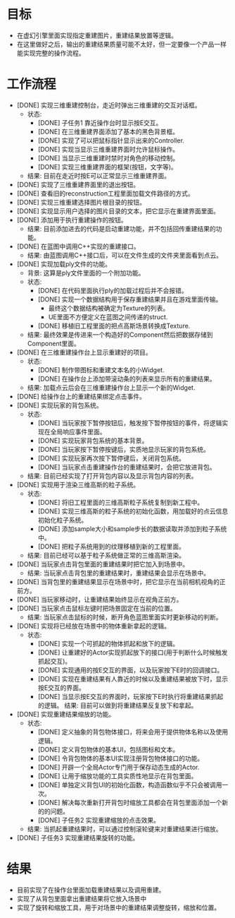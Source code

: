 # 目标
- 在虚幻引擎里面实现指定重建图片，重建结果放置等逻辑。
- 在这里做好之后，输出的重建结果质量可能不太好，但一定要像一个产品一样能实现完整的操作流程。

# 工作流程
- [DONE] 实现三维重建控制台，走近时弹出三维重建的交互对话框。
	- 状态:
		- [DONE] 子任务1 靠近操作台时显示按E交互。
		- [DONE] 在三维重建界面添加了基本的黑色背景框。
		- [DONE] 实现了可以把鼠标指针显示出来的Controller.
		- [DONE] 实现当显示三维重建界面时允许鼠标操作。
		- [DONE] 当显示三维重建时禁时对角色的移动控制。
		- [DONE] 实现三维重建界面的框架(按钮，文字等)。
	- 结果: 目前在走近时按E可以正常显示三维重建界面。
- [DONE] 实现了三维重建界面里的退出按钮。
- [DONE] 查看旧的reconstruction工程里面加载文件路径的方式。
- [DONE] 实现三维重建选择图片根目录的按钮。
- [DONE] 实现显示用户选择的图片目录的文本，把它显示在重建界面里面。
- [DONE] 添加用于执行重建操作的按钮。
	- 结果: 目前添加进去的代码是启动重建功能，并不包括回传重建结果的功能。
- [DONE] 在蓝图中调用C++实现的重建接口。
	- 结果: 由蓝图调用C++接口后，可以在文件生成的文件夹里面看到点云。
- [DONE] 实现加载ply文件的功能。
	- 背景: 这算是ply文件里面的一个附加功能。
	- 状态:
		- [DONE] 在代码里面执行ply的加载过程后并不会报错。
		- [DONE] 实现一个数据结构用于保存重建结果并且在游戏里面传输。
			- 最终这个数据结构被确定为Texture的列表。
			- UE里面不方便定义在蓝图之间传递的struct.
		- [DONE] 移植旧工程里面的把点高斯场景转换成Texture.
	- 结果: 最终效果是传进来一个构造好的Component然后把数据存储到Component里面。
- [DONE] 在三维重建操作台上显示重建好的项目。
	- 状态:
		- [DONE] 制作带图标和重建文本名的小Widget.
		- [DONE] 在操作台上添加带滚动条的列表来显示所有的重建结果。
	- 结果: 加载点云后会在三维重建操作台上显示一个新的Widget.
- [DONE] 给操作台上的重建结果绑定点击事件。
- [DONE] 实现玩家的背包系统。
	- 状态:
		- [DONE] 当玩家按下暂停按钮后，触发按下暂停按钮的事件，将逻辑实现在全局响应事件里面。
		- [DONE] 实现玩家背包系统的基本背景。
		- [DONE] 当玩家按下暂停按键后，实质地显示玩家的背包系统。
		- [DONE] 实现玩家再次按下暂停键后，关闭背包系统。
		- [DONE] 当玩家点击重建操作台的重建结果时，会把它放进背包。
	- 结果: 目前已经实现了打开背包内容以及显示背包内容的列表。
- [DONE] 实现用于渲染三维高斯的粒子系统。
	- 状态: 
		- [DONE] 将旧工程里面的三维高斯粒子系统复制到新工程中。
		- [DONE] 实现三维高斯的粒子系统的初始化函数，用加载好的点云信息初始化粒子系统。
		- [DONE] 添加sample大小和sample步长的数据读取并添加到粒子系统中。
		- [DONE] 把粒子系统用到的纹理移植到新的工程里面。
	- 结果: 目前已经可以基于粒子系统做正常的三维高斯渲染。
- [DONE] 当玩家点击背包里面的重建结果时把它加入到场景中。
	- 结果: 当玩家点击背包里的重建结果时，重建结果会显示在场景中。
- [DONE] 当背包里的重建结果显示在场景中时，把它显示在当前相机视角的正前方。
- [DONE] 当玩家移动时，让重建结果始终显示在视角正前方。
- [DONE] 当玩家点击鼠标左键时把场景固定在当前的位置。
	- 结果: 当玩家点击鼠标的时候，断开角色蓝图里面实时更新移动的判断。
- [DONE] 实现将已经放在场景中的物体重新拿起的逻辑。
	- 状态:
		- [DONE] 实现一个可抓起的物体抓起和放下的逻辑。
		- [DONE] 让重建好的Actor实现抓起放下的接口(用于判断什么时候触发抓起交互)。
		- [DONE] 实现通用的按E交互的界面，以及玩家按下E时的回调接口。
		- [DONE] 实现在重建结果有人靠近的时候以及重建结果被放下时，显示按E交互的界面。
		- [DONE] 当显示按E交互的界面时，玩家按下E时执行将重建结果抓起的逻辑。
	结果: 目前可以做到将重建结果反复放下和拿起。
- [DONE] 实现重建结果缩放的功能。
	- 状态:
		- [DONE] 定义抽象的背包物体接口，将来会用于提供物体名称以及使用逻辑。
		- [DONE] 定义背包物体的基本UI，包括图标和文本。
		- [DONE] 令背包物体的基本UI实现注册背包物体接口的功能。
		- [DONE] 开辟一个全局Actor专门用于保存动态生成的Actor.
		- [DONE] 让用于缩放功能的工具实质性地显示在背包里面。
		- [DONE] 单独定义背包UI的初始化函数，构造函数似乎不只会被调用一次。
		- [DONE] 解决每次重新打开背包时缩放工具都会在背包里面添加一个新的的问题。
		- [DONE] 子任务2 实现重建缩放的点击效果。
	- 结果: 当抓起重建结果时，可以通过控制滚轮键来对重建结果进行缩放。
- [DONE] 子任务3 实现重建结果旋转的功能。

# 结果
- 目前实现了在操作台里面加载重建结果以及调用重建。
- 实现了从背包里面拿出重建结果将它放入场景中
- 实现了旋转和缩放工具，用于对场景中的重建结果调整旋转，缩放和位置。